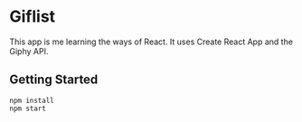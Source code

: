 # Giflist

This app is me learning the ways of React. It uses Create React App and the Giphy API.


## Getting Started

```
npm install
npm start
```